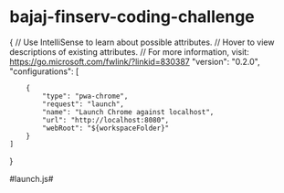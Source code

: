 # bajaj-finserv-coding-challenge

{
    // Use IntelliSense to learn about possible attributes.
    // Hover to view descriptions of existing attributes.
    // For more information, visit: https://go.microsoft.com/fwlink/?linkid=830387
    "version": "0.2.0",
    "configurations": [
        
        {
            "type": "pwa-chrome",
            "request": "launch",
            "name": "Launch Chrome against localhost",
            "url": "http://localhost:8080",
            "webRoot": "${workspaceFolder}"
        }
    ]
}


#launch.js#
